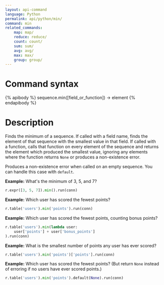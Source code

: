 ```yaml
---
layout: api-command
language: Python
permalink: api/python/min/
command: min
related_commands:
    map: map/
    reduce: reduce/
    count: count/
    sum: sum/
    avg: avg/
    max: max/
    group: group/
---
```


# Command syntax #

{% apibody %}
sequence.min([field_or_function]) &rarr; element
{% endapibody %}

# Description #

Finds the minimum of a sequence.  If called with a field name, finds
the element of that sequence with the smallest value in that field.
If called with a function, calls that function on every element of the
sequence and returns the element which produced the smallest value,
ignoring any elements where the function returns `None` or produces a
non-existence error.

Produces a non-existence error when called on an empty sequence.  You
can handle this case with `default`.

__Example:__ What's the minimum of 3, 5, and 7?

```py
r.expr([3, 5, 7]).min().run(conn)
```

__Example:__ Which user has scored the fewest points?

```py
r.table('users').min('points').run(conn)
```

__Example:__ Which user has scored the fewest points, counting bonus points?

```py
r.table('users').min(lambda user:
    user['points'] + user['bonus_points']
).run(conn)
```

__Example:__ What is the smallest number of points any user has ever scored?

```py
r.table('users').min('points')['points'].run(conn)
```

__Example:__ Which user has scored the fewest points?  (But return
`None` instead of erroring if no users have ever scored points.)

```py
r.table('users').min('points').default(None).run(conn)
```
